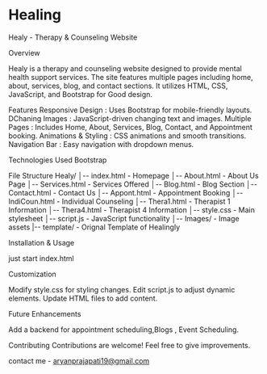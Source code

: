 # Healing
Healy - Therapy & Counseling Website



Overview

Healy is a therapy and counseling website designed to provide mental health support services. The site features multiple pages including home, about, services, blog, and contact sections. It utilizes HTML, CSS, JavaScript, and Bootstrap for Good design.

Features
Responsive Design : Uses Bootstrap for mobile-friendly layouts.
DChaning Images : JavaScript-driven changing text and images.
Multiple Pages : Includes Home, About, Services, Blog, Contact, and Appointment booking.
Animations & Styling : CSS animations and smooth transitions.
Navigation Bar : Easy navigation with dropdown menus.

Technologies Used
Bootstrap

File Structure
Healy/
│-- index.html - Homepage
│-- About.html - About Us Page
│-- Services.html - Services Offered
│-- Blog.html - Blog Section
│-- Contact.html - Contact Us
│-- Appont.html - Appointment Booking
│-- IndiCoun.html - Individual Counseling
│-- Thera1.html - Therapist 1 Information
│-- Thera4.html - Therapist 4 Information
│-- style.css - Main stylesheet
│-- script.js - JavaScript functionality
│-- Images/ - Image assets
|-- template/ - Orignal Template of Healingly

Installation & Usage

just start index.html

Customization

Modify style.css for styling changes.
Edit script.js to adjust dynamic elements.
Update HTML files to add content.

Future Enhancements

Add a backend for appointment scheduling,Blogs , Event Scheduling.

Contributing
Contributions are welcome! Feel free to give improvements.

contact me - aryanprajapati19@gmail.com
